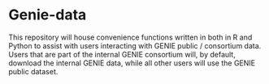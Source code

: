 # Genie-data
This repository will house convenience functions written in both in R and Python to assist with users interacting with GENIE public / consortium data.  Users that are part of the internal GENIE consortium will, by default, download the internal GENIE data, while all other users will use the GENIE public dataset.
